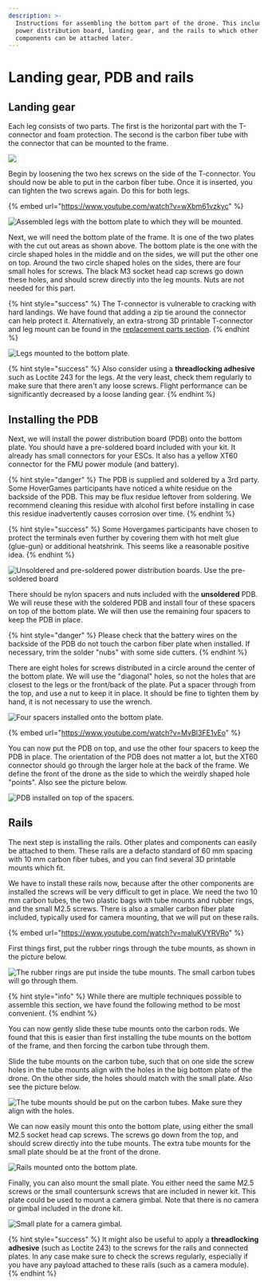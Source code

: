 ```yaml
---
description: >-
  Instructions for assembling the bottom part of the drone. This includes the
  power distribution board, landing gear, and the rails to which other
  components can be attached later.
---
```


# Landing gear, PDB and rails

## Landing gear

Each leg consists of two parts. The first is the horizontal part with the T-connector and foam protection. The second is the carbon fiber tube with the connector that can be mounted to the frame.

![](../../.gitbook/assets/20190218\_111648.jpg)

Begin by loosening the two hex screws on the side of the T-connector. You should now be able to put in the carbon fiber tube. Once it is inserted, you can tighten the two screws again. Do this for both legs.

{% embed url="https://www.youtube.com/watch?v=wXbm61vzkyc" %}

![Assembled legs with the bottom plate to which they will be mounted.](../../.gitbook/assets/assets\_-l9gltb-tz\_xakbqu-al\_-lz-258xxvdkvcl7lipu\_-lz-6f-4vjovizhlkj8o\_20190108\_140049.jpg)

Next, we will need the bottom plate of the frame. It is one of the two plates with the cut out areas as shown above. The bottom plate is the one with the circle shaped holes in the middle and on the sides, we will put the other one on top. Around the two circle shaped holes on the sides, there are four small holes for screws. The black M3 socket head cap screws go down these holes, and should screw directly into the leg mounts. Nuts are not needed for this part.

{% hint style="success" %}
The T-connector is vulnerable to cracking with hard landings. We have found that adding a zip tie around the connector can help protect it. Alternatively, an extra-strong 3D printable T-connector and leg mount can be found in the [replacement parts section](../replacement-parts-alternatives-and-upgrades/3d-printable-parts.md#replacement-landing-gear-including-t-connector).
{% endhint %}

![Legs mounted to the bottom plate.](../../.gitbook/assets/assets\_-l9gltb-tz\_xakbqu-al\_-lz-258xxvdkvcl7lipu\_-lz-8xhvzplnplw0bzt3\_20190108\_140544.jpg)

{% hint style="success" %}
Also consider using a **threadlocking adhesive** such as Loctite 243 for the legs. At the very least, check them regularly to make sure that there aren't any loose screws. Flight performance can be significantly decreased by a loose landing gear.
{% endhint %}

## Installing the PDB

Next, we will install the power distribution board (PDB) onto the bottom plate. You should have a pre-soldered board included with your kit. It already has small connectors for your ESCs. It also has a yellow XT60 connector for the FMU power module (and battery).

{% hint style="danger" %}
The PDB is supplied and soldered by a 3rd party. Some HoverGames participants have noticed a white residue on the backside of the PDB. This may be flux residue leftover from soldering. We recommend cleaning this residue with alcohol first before installing in case this residue inadvertently causes corrosion over time.
{% endhint %}

{% hint style="success" %}
Some Hovergames participants have chosen to protect the terminals even further by covering them with hot melt glue (glue-gun) or additional heatshrink. This seems like a reasonable positive idea.
{% endhint %}

![Unsoldered and pre-soldered power distribution boards. Use the pre-soldered board](../../.gitbook/assets/assets\_-l9gltb-tz\_xakbqu-al\_-lz-258xxvdkvcl7lipu\_-lz-9eaflse74grkvkaf\_20181120\_160542.jpg)

There should be nylon spacers and nuts included with the **unsoldered** PDB. We will reuse these with the soldered PDB and install four of these spacers on top of the bottom plate. We will then use the remaining four spacers to keep the PDB in place.

{% hint style="danger" %}
&#x20;Please check that the battery wires on the backside of the PDB do not touch the carbon fiber plate when installed. If necessary, trim the solder "nubs" with some side cutters.&#x20;
{% endhint %}

There are eight holes for screws distributed in a circle around the center of the bottom plate. We will use the "diagonal" holes, so not the holes that are closest to the legs or the front/back of the plate. Put a spacer through from the top, and use a nut to keep it in place. It should be fine to tighten them by hand, it is not necessary to use the wrench.

![Four spacers installed onto the bottom plate.](../../.gitbook/assets/assets\_-l9gltb-tz\_xakbqu-al\_-lz-mnkqa-u\_wn4yqsy7\_-lz-na0h8vdanz4rejfk\_20190108\_144147.jpg)

{% embed url="https://www.youtube.com/watch?v=MvBI3FE1vEo" %}

You can now put the PDB on top, and use the other four spacers to keep the PDB in place. The orientation of the PDB does not matter a lot, but the XT60 connector should go through the larger hole at the back of the frame. We define the front of the drone as the side to which the weirdly shaped hole "points". Also see the picture below.

![PDB installed on top of the spacers.](../../.gitbook/assets/20190218\_130906.jpg)

## Rails

The next step is installing the rails. Other plates and components can easily be attached to them. These rails are a defacto standard of 60 mm spacing with 10 mm carbon fiber tubes, and you can find several 3D printable mounts which fit.

We have to install these rails now, because after the other components are installed the screws will be very difficult to get in place. We need the two 10 mm carbon tubes, the two plastic bags with tube mounts and rubber rings, and the small M2.5 screws. There is also a smaller carbon fiber plate included, typically used for camera mounting, that we will put on these rails.

{% embed url="https://www.youtube.com/watch?v=maluKVYRVRo" %}

First things first, put the rubber rings through the tube mounts, as shown in the picture below.

![The rubber rings are put inside the tube mounts. The small carbon tubes will go through them.](../../.gitbook/assets/20190218\_142437.jpg)

{% hint style="info" %}
While there are multiple techniques possible to assemble this section, we have found the following method to be most convenient.&#x20;
{% endhint %}

You can now gently slide these tube mounts onto the carbon rods. We found that this is easier than first installing the tube mounts on the bottom of the frame, and then forcing the carbon tube through them.

Slide the tube mounts on the carbon tube, such that on one side the screw holes in the tube mounts align with the holes in the big bottom plate of the drone. On the other side, the holes should match with the small plate. Also see the picture below.

![The tube mounts should be put on the carbon tubes. Make sure they align with the holes.](../../.gitbook/assets/20190218\_143123.jpg)

We can now easily mount this onto the bottom plate, using either the small M2.5 socket head cap screws. The screws go down from the top, and should screw directly into the tube mounts. The extra tube mounts for the small plate should be at the front of the drone.

![Rails mounted onto the bottom plate.](../../.gitbook/assets/20190218\_143628.jpg)

Finally, you can also mount the small plate. You either need the same M2.5 screws or the small countersunk screws that are included in newer kit. This plate could be used to mount a camera gimbal. Note that there is no camera or gimbal included in the drone kit.

![Small plate for a camera gimbal.](../../.gitbook/assets/20190218\_144109.jpg)

{% hint style="success" %}
It might also be useful to apply a **threadlocking adhesive** (such as Loctite 243) to the screws for the rails and connected plates. In any case make sure to check the screws regularly, especially if you have any payload attached to these rails (such as a camera module).
{% endhint %}
